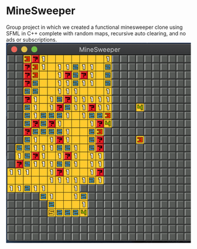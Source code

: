 # MineSweeper
Group project in which we created a functional minesweeper clone using SFML in C++ complete with random maps, recursive auto clearing, and no ads or subscriptions.
<img src="Gameplay2.png">
